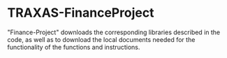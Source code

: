 # TRAXAS-FinanceProject
"Finance-Project" downloads the corresponding libraries described in the code, as well as to download the local documents needed for the functionality of the functions and instructions.
